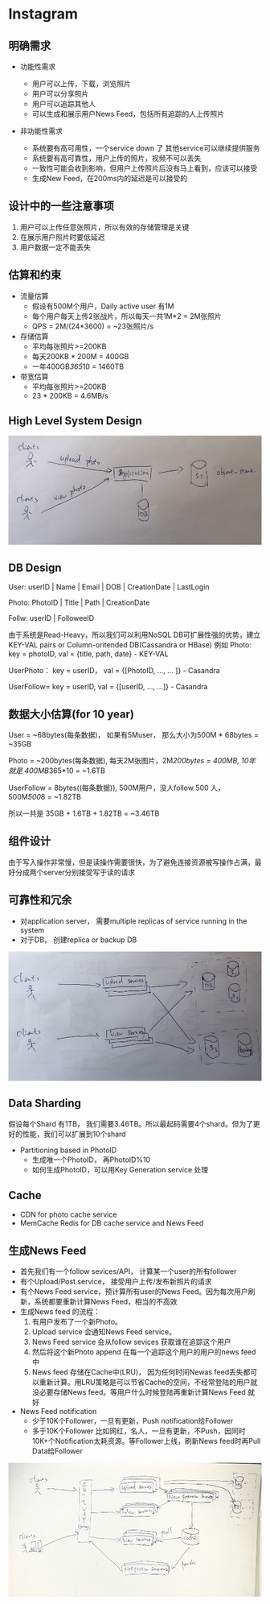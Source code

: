 # Instagram

## 明确需求

- 功能性需求
    - 用户可以上传，下载，浏览照片
    - 用户可以分享照片
    - 用户可以追踪其他人
    - 可以生成和展示用户News Feed，包括所有追踪的人上传照片

- 非功能性需求
    - 系统要有高可用性，一个service down 了 其他service可以继续提供服务
    - 系统要有高可靠性，用户上传的照片，视频不可以丢失
    - 一致性可能会收到影响，但用户上传照片后没有马上看到，应该可以接受
    - 生成New Feed，在200ms内的延迟是可以接受的

## 设计中的一些注意事项

1. 用户可以上传任意张照片，所以有效的存储管理是关键
2. 在展示用户照片时要低延迟
3. 用户数据一定不能丢失

## 估算和约束

- 流量估算
    - 假设有500M个用户，Daily active user 有1M
    - 每个用户每天上传2张战片，所以每天一共1M*2 = 2M张照片
    - QPS = 2M/(24*3600) = ~23张照片/s
- 存储估算
    - 平均每张照片>=200KB
    - 每天200KB * 200M = 400GB
    - 一年400GB*365*10 = 1460TB
- 带宽估算
    - 平均每张照片>=200KB
    - 23 * 200KB = 4.6MB/s

## High Level System Design
![](../img/Instagram-1.jpg)

## DB Design

User: userID | Name | Email | DOB | CreationDate | LastLogin

Photo: PhotoID | Title | Path | CreationDate

Follw: userID | FolloweeID

由于系统是Read-Heavy，所以我们可以利用NoSQL DB可扩展性强的优势，建立KEY-VAL pairs or Column-oritended DB(Cassandra or HBase)
例如
Photo: key = photoID, val = {title, path, date}  - KEY-VAL

UserPhoto： key = userID， val = {[PhotoID, ..., ... ]} - Casandra

UserFollow= key = userID, val = {[userID, ..., ...]} - Casandra


## 数据大小估算(for 10 year)

User = ~68bytes(每条数据)， 如果有5Muser， 那么大小为500M * 68bytes = ~35GB

Photo = ~200bytes(每条数据), 每天2M张图片，2M*200bytes = 400MB, 10年就是 400MB*365*10 = ~1.6TB

UserFollow = 8bytes((每条数据)), 500M用户，没人follow 500 人， 500M*500*8 = ~1.82TB

所以一共是 35GB + 1.6TB + 1.82TB = ~3.46TB

## 组件设计

由于写入操作非常慢，但是读操作需要很快，为了避免连接资源被写操作占满，最好分成两个server分别接受写于读的请求

## 可靠性和冗余

- 对application server， 需要multiple replicas of service running in the system
- 对于DB， 创建replica or backup DB

![](../img/Instagram-2.jpg)

## Data Sharding

假设每个Shard 有1TB， 我们需要3.46TB。所以最起码需要4个shard。但为了更好的性能，我们可以扩展到10个shard

- Partitioning based in PhotoID
    - 生成唯一个PhotoID， 再PhotoID%10
    - 如何生成PhotoID，可以用Key Generation service 处理

## Cache

- CDN for photo cache service
- MemCache Redis for DB cache service and News Feed

## 生成News Feed

- 首先我们有一个follow sevices/API， 计算某一个user的所有follower
- 有个Upload/Post service， 接受用户上传/发布新照片的请求
- 有个News Feed service，预计算所有user的News Feed。因为每次用户刷新，系统都要重新计算News Feed，相当的不高效
- 生成News feed 的流程：
    1. 有用户发布了一个新Photo。
    2. Upload service 会通知News Feed service。
    3. News Feed service 会从follow sevices 获取谁在追踪这个用户
    4. 然后将这个新Photo append 在每一个追踪这个用户的用户的news feed中
    5. News feed 存储在Cache中(LRU)， 因为任何时间Newas feed丢失都可以重新计算。用LRU策略是可以节省Cache的空间，不经常登陆的用户就没必要存储News feed。等用户什么时候登陆再重新计算News Feed 就好
- News Feed notification
    - 少于10K个Follower，一旦有更新，Push notification给Follower
    - 多于10K个Follower 比如网红，名人，一旦有更新，不Push，因同时10K+个Notification太耗资源。等Follower上线，刷新News feed时再Pull Data给Follower

![](../img/Instagram-3.jpg)
